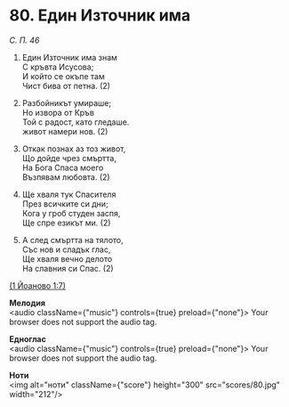 # 80. Един Източник има  

*С. П. 46*  

1. Един Източник има знам  
С кръвта Исусова;  
И който се окъпе там  
Чист бива от петна. (2)  

2. Разбойникът умираше;  
Но извора от Кръв  
Той с радост, като гледаше.  
живот намери нов. (2)  

3. Откак познах аз тоз живот,  
Що дойде чрез смъртта,  
На Бога Спаса моего  
Възпявам любовта. (2)  

4. Ще хваля тук Спасителя  
През всичките си дни;  
Кога у гроб студен заспя,  
Ще спре езикът ми. (2)  

5. А след смъртта на тялото,  
Със нов и сладък глас,  
Ще хваля вечно делото  
На славния си Спас. (2)  

[(1 Йоаново 1:7)](http://biblia.bg/index.php?k=48&g=1&s=7)  

__Мелодия__  
<audio className={"music"} controls={true} preload={"none"}><source src="mp3/80.mp3" type="audio/mpeg"/>
Your browser does not support the audio tag.
</audio>  

__Едноглас__  
<audio className={"music"} controls={true} preload={"none"}><source src="transp/80.mp3" type="audio/mpeg"/>
Your browser does not support the audio tag.
</audio>  

__Ноти__  
<img alt="ноти" className={"score"} height="300" src="scores/80.jpg" width="212"/>
